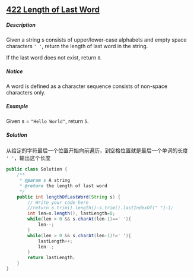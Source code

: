 ## [422 Length of Last Word](http://www.lintcode.com/en/problem/length-of-last-word/)

##### Description

Given a string s consists of upper/lower-case alphabets and empty space characters `' '`, return the length of last word in the string.

If the last word does not exist, return `0`. 

##### Notice

A word is defined as a character sequence consists of non-space characters only.

##### Example

Given s = `"Hello World"`, return `5`.

##### Solution

从给定的字符最后一个位置开始向前遍历，到空格位置就是最后一个单词的长度` ' '`，输出这个长度

```java
public class Solution {
    /**
     * @param s A string
     * @return the length of last word
     */
    public int lengthOfLastWord(String s) {
        // Write your code here
        //return s.trim().length()-s.trim().lastIndexOf(" ")-1;
        int len=s.length(), lastLength=0;
        while(len > 0 && s.charAt(len-1)==' '){
            len--;
        }
        while(len > 0 && s.charAt(len-1)!=' '){
            lastLength++;
            len--;
        }
        return lastLength;
    }
}
```

